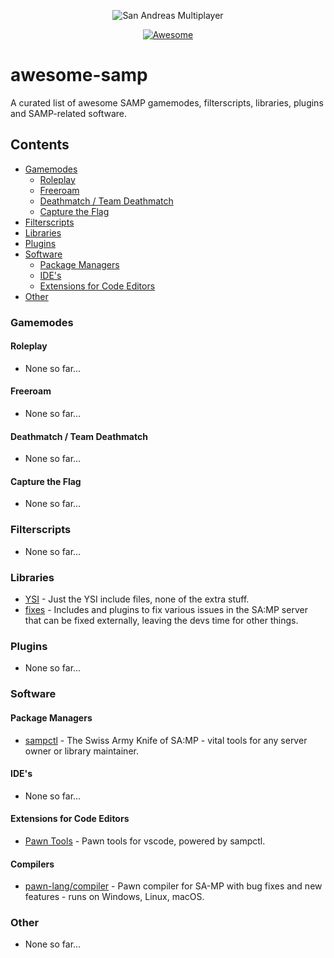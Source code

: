 <div align="center">
  
  ![San Andreas Multiplayer](https://github.com/devlexanderxyz/awesome-samp/raw/master/images/samp.jpg)
  
  [![Awesome](https://awesome.re/badge-flat.svg)](https://awesome.re)
  
</div>

# awesome-samp
A curated list of awesome SAMP gamemodes, filterscripts, libraries, plugins and SAMP-related software.

## Contents
* [Gamemodes](#gamemodes)
  * [Roleplay](#roleplay)
  * [Freeroam](#freeroam)
  * [Deathmatch / Team Deathmatch](#deathmatch-team-deathmatch)
  * [Capture the Flag](#capture-the-flag)
* [Filterscripts](#filterscripts)
* [Libraries](#libraries)
* [Plugins](#plugins)
* [Software](#software)
  * [Package Managers](#package-managers)
  * [IDE's](#ides)
  * [Extensions for Code Editors](#extensions-for-code-editors)
* [Other](#other)

### Gamemodes
#### Roleplay
- None so far...
#### Freeroam
- None so far...
#### Deathmatch / Team Deathmatch
- None so far...
#### Capture the Flag
- None so far...

### Filterscripts
- None so far...

### Libraries
- [YSI](https://github.com/pawn-lang/YSI-Includes) - Just the YSI include files, none of the extra stuff.
- [fixes](https://github.com/pawn-lang/sa-mp-fixes) - Includes and plugins to fix various issues in the SA:MP server that can be fixed externally, leaving the devs time for other things.

### Plugins
- None so far...

### Software
#### Package Managers
- [sampctl](https://github.com/Southclaws/sampctl) - The Swiss Army Knife of SA:MP - vital tools for any server owner or library maintainer.
#### IDE's
- None so far...
#### Extensions for Code Editors
- [Pawn Tools](https://github.com/Southclaws/vscode-pawn) - Pawn tools for vscode, powered by sampctl.
#### Compilers
- [pawn-lang/compiler](https://github.com/pawn-lang/compiler) - Pawn compiler for SA-MP with bug fixes and new features - runs on Windows, Linux, macOS.



### Other
- None so far...
